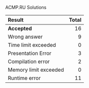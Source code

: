 ACMP.RU Solutions

**Result** | **Total**
:--- | ---:
**Accepted** | 16
Wrong answer | 9
Time limit exceeded | 0
Presentation Error | 3
Compilation error | 2
Memory limit exceeded | 0
Runtime error | 11